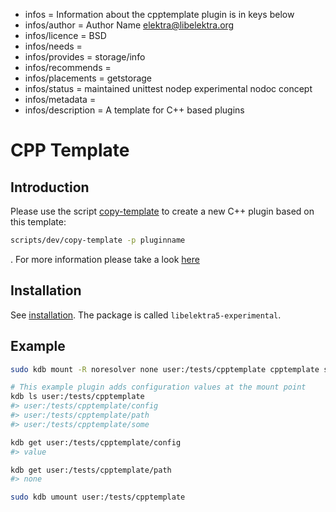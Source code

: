 - infos = Information about the cpptemplate plugin is in keys below
- infos/author = Author Name <elektra@libelektra.org>
- infos/licence = BSD
- infos/needs =
- infos/provides = storage/info
- infos/recommends =
- infos/placements = getstorage
- infos/status = maintained unittest nodep experimental nodoc concept
- infos/metadata =
- infos/description = A template for C++ based plugins

# CPP Template

## Introduction

Please use the script [copy-template](../../../scripts/dev/copy-template) to create a new C++ plugin based on this template:

```bash
scripts/dev/copy-template -p pluginname
```

. For more information please take a look [here](../template/README.md)

## Installation

See [installation](/doc/INSTALL.md).
The package is called `libelektra5-experimental`.

## Example

```sh
sudo kdb mount -R noresolver none user:/tests/cpptemplate cpptemplate some=thing config=value

# This example plugin adds configuration values at the mount point
kdb ls user:/tests/cpptemplate
#> user:/tests/cpptemplate/config
#> user:/tests/cpptemplate/path
#> user:/tests/cpptemplate/some

kdb get user:/tests/cpptemplate/config
#> value

kdb get user:/tests/cpptemplate/path
#> none

sudo kdb umount user:/tests/cpptemplate
```
